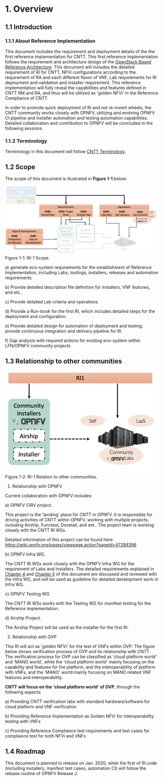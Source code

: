 # 1. Overview

## 1.1 Introduction

### 1.1.1 About Reference Implementation

This document includes the requirement and deployment details of the the first reference implementation for CNTT. This first reference implementation follows the requirement and architecture design of the [OpenStack Based Reference Architecture](../../../ref_arch/openstack/chapters). This document will includes the detailed requirement of RI for CNTT, NFVi configurations according to the requirement of RA and each different flavor of VNF, Lab requirements for RI deployment and validation and installer requirement. This reference implementation will fully reveal the capabilities and features defined in CNTT RM and RA, and thus will be utilized as 'golden NFVi' in the Reference Compliance of CNTT.

 In order to promote quick deployment of RI and not re-invent wheels, the CNTT community works closely with OPNFV, utilizing and evolving OPNFV CI pipeline and installer automation and testing automation capabilities. Detailed collaboration and contribution to OPNFV will be concluded in the following sessions.


### 1.1.2 Terminology

Terminology in this document will follow [CNTT Terminology](../../../common/glossary.md).

## 1.2 Scope

The scope of this document is illustrated in **Figure 1-1** below:

![Scope](../figures/ri1_scope.png)
Figure 1-1: RI-1 Scope.


a) generate eco-system requirements for the establishment of Reference Implementation, including Labs, toolings, installers, releases and automation requirements

b) Provide detailed description file definition for installers, VNF features, and etc..

c) Provide detailed Lab criteria and operations

d) Provide a Run-book for the first RI, which includes detailed steps for the deployment and configuration.

e) Provide detailed design for automation of deployment and testing, provide continuous integration and delivery pipeline for RI

f) Gap analysis with required actions for existing eco-system within LFN/OPNFV community projects

## 1.3 Relationship to other communities

![Scope](../figures/ri1_relation.png)
Figure 1-2: RI-1 Relation to other communities.

1. Relationship with OPNFV

Current collaboration with OPNFV includes:

a) OPNFV CIRV project.

This project is the 'landing' place for CNTT in OPNFV. It is responsible for driving activities of CNTT within OPNFV, working with multiple projects, including Airship, Functest, Dovetail, and ext.. The project team is working closely with the CNTT RI WSs.

Detailed information of this project can be found here:
https://wiki.opnfv.org/pages/viewpage.action?pageId=47284396


b) OPNFV Infra WG.

The CNTT RI WSs work closely with the OPNFV Infra WG for the requirement of Labs and Installers. The detailed requirements explained in [Chapter 4](chapter04.md) and [Chapter 5](chapter05.md) of this document are discussed and reviewed with the Infra WG, and will be used as guideline for detailed development work in Infra WG.

c) OPNFV Testing WG.

The CNTT RI WSs works with the Testing WG for manifest testing for the Reference implementation.

d) Airship Project.

The Airship Project will be used as the installer for the first RI.

2. Relationship with OVP

This RI will act as 'golden NFVi' for the test of VNFs within OVP. The figure below shows verification process of OVP and its relationship with CNTT. The verification process for OVP can be classified as 'cloud platform world' and 'MANO world', while the 'cloud platform world' mainly focusing on the capability and features for the platform, and the interoperability of platform with VNFs, and the 'MANO' world mainly focusing on MANO related VNF features and interoperability.

**CNTT will focus on the 'cloud platform world' of OVP**, through the following aspects:

a) Providing CNTT verification labs with standard hardware/software for cloud platform and VNF verification

b) Providing Reference Implementation as Golden NFVi for interoperability testing with VNFs

c) Providing Reference Compliance test requirements and test cases for compliance test for both NFVi and VNFs


## 1.4 Roadmap

This document is planned to release on Jan. 2020, while the first of RI code (including installers, manifest test cases, automation CI) will follow the release routine of OPNFV Release J.
